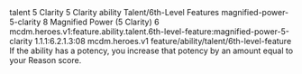 <ability>
  <metadata>
    <class>talent</class>
    <cost>5 Clarity</cost>
    <cost_amount>5</cost_amount>
    <cost_resource>Clarity</cost_resource>
    <feature_type>ability</feature_type>
    <file_dpath>Talent/6th-Level Features</file_dpath>
    <item_id>magnified-power-5-clarity</item_id>
    <item_index>8</item_index>
    <item_name>Magnified Power (5 Clarity)</item_name>
    <level>6</level>
    <scc>mcdm.heroes.v1:feature.ability.talent.6th-level-feature:magnified-power-5-clarity</scc>
    <scdc>1.1.1:6.2.1.3:08</scdc>
    <source>mcdm.heroes.v1</source>
    <type>feature/ability/talent/6th-level-feature</type>
  </metadata>
  <effects>
    <effect type="mundane">If the ability has a potency, you increase that potency by an amount equal to your Reason score.</effect>
  </effects>
</ability>
